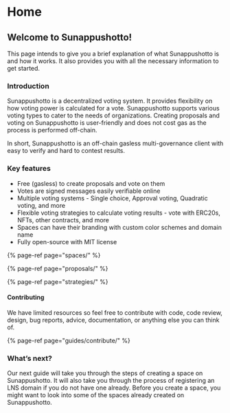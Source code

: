 # Home

## Welcome to Sunappushotto!

This page intends to give you a brief explanation of what Sunappushotto is and how it works. It also provides you with all the necessary information to get started.

### Introduction

Sunappushotto is a decentralized voting system. It provides flexibility on how voting power is calculated for a vote. Sunappushotto supports various voting types to cater to the needs of organizations. Creating proposals and voting on Sunappushotto is user-friendly and does not cost gas as the process is performed off-chain.

In short, Sunappushotto is an off-chain gasless multi-governance client with easy to verify and hard to contest results.

### Key features

* Free \(gasless\) to create proposals and vote on them
* Votes are signed messages easily verifiable online
* Multiple voting systems - Single choice, Approval voting, Quadratic voting, and more
* Flexible voting strategies to calculate voting results - vote with ERC20s, NFTs, other contracts, and more
* Spaces can have their branding with custom color schemes and domain name
* Fully open-source with MIT license

{% page-ref page="spaces/" %}

{% page-ref page="proposals/" %}

{% page-ref page="strategies/" %}

#### Contributing

We have limited resources so feel free to contribute with code, code review, design, bug reports, advice, documentation, or anything else you can think of.

{% page-ref page="guides/contribute/" %}

### **What’s next?**

Our next guide will take you through the steps of creating a space on Sunappushotto. It will also take you through the process of registering an LNS domain if you do not have one already. Before you create a space, you might want to look into some of the spaces already created on Sunappushotto.

